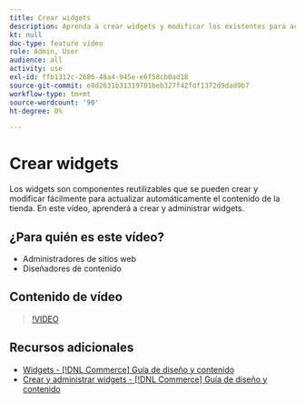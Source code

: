 ```yaml
---
title: Crear widgets
description: Aprenda a crear widgets y modificar los existentes para actualizar automáticamente el contenido en la tienda.
kt: null
doc-type: feature video
role: Admin, User
audience: all
activity: use
exl-id: ffb1312c-2686-48a4-945e-e6f58cb0ad18
source-git-commit: e8d2631b31319701beb327f42fdf1372d9dad9b7
workflow-type: tm+mt
source-wordcount: '90'
ht-degree: 0%

---
```


# Crear widgets

Los widgets son componentes reutilizables que se pueden crear y modificar fácilmente para actualizar automáticamente el contenido de la tienda. En este vídeo, aprenderá a crear y administrar widgets.

## ¿Para quién es este vídeo?

- Administradores de sitios web
- Diseñadores de contenido

## Contenido de vídeo

>[!VIDEO](https://video.tv.adobe.com/v/343786?quality=12&learn=on)

## Recursos adicionales

- [Widgets - [!DNL Commerce] Guía de diseño y contenido](https://experienceleague.adobe.com/docs/commerce-admin/content-design/elements/widgets/widgets.html)
- [Crear y administrar widgets - [!DNL Commerce] Guía de diseño y contenido](https://experienceleague.adobe.com/docs/commerce-admin/content-design/elements/widgets/widget-create.html)
